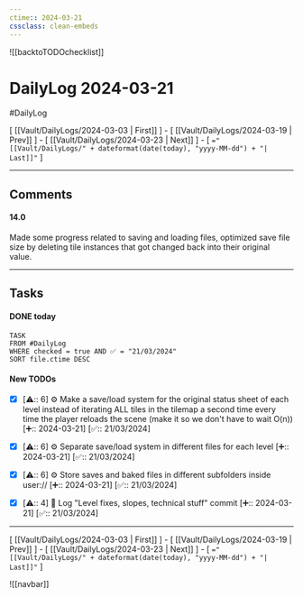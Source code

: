 ```yaml
---
ctime:: 2024-03-21
cssclass: clean-embeds
---
```

![[backtoTODOchecklist]]
# DailyLog 2024-03-21

#DailyLog

\[ [[Vault/DailyLogs/2024-03-03 | First]] \] - \[ [[Vault/DailyLogs/2024-03-19 | Prev]] \] - \[ [[Vault/DailyLogs/2024-03-23 | Next]] \] - \[ `="[[Vault/DailyLogs/" + dateformat(date(today), "yyyy-MM-dd") + "| Last]]"` \]

---

## Comments

#### 14.0

Made some progress related to saving and loading files, optimized save file size by deleting tile instances that got changed back into their original value.



---

## Tasks
#### DONE today
```dataview
TASK
FROM #DailyLog
WHERE checked = true AND ✅ = "21/03/2024"
SORT file.ctime DESC
```


#### New TODOs
- [x] [⚠️:: 6] ⚙️ Make a save/load system for the original status sheet of each level instead of iterating ALL tiles in the tilemap a second time every time the player reloads the scene (make it so we don't have to wait O(n)) [➕:: 2024-03-21] [✅:: 21/03/2024]
- [x] [⚠️:: 6] ⚙️ Separate save/load system in different files for each level [➕:: 2024-03-21] [✅:: 21/03/2024]
- [x] [⚠️:: 6] ⚙️ Store saves and baked files in different subfolders inside user:// [➕:: 2024-03-21] [✅:: 21/03/2024]
- [x] [⚠️:: 4] 📓 Log "Level fixes, slopes, technical stuff" commit [➕:: 2024-03-21] [✅:: 21/03/2024]



---

\[ [[Vault/DailyLogs/2024-03-03 | First]] \] - \[ [[Vault/DailyLogs/2024-03-19 | Prev]] \] - \[ [[Vault/DailyLogs/2024-03-23 | Next]] \] - \[ `="[[Vault/DailyLogs/" + dateformat(date(today), "yyyy-MM-dd") + "| Last]]"` \]

![[navbar]]



